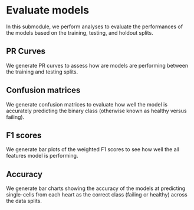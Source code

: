 # Evaluate models

In this submodule, we perform analyses to evaluate the performances of the models based on the training, testing, and holdout splits.

## PR Curves

We generate PR curves to assess how are models are performing between the training and testing splits.

## Confusion matrices

We generate confusion matrices to evaluate how well the model is accurately predicting the binary class (otherwise known as healthy versus failing).

## F1 scores

We generate bar plots of the weighted F1 scores to see how well the all features model is performing.

## Accuracy

We generate bar charts showing the accuracy of the models at predicting single-cells from each heart as the correct class (failing or healthy) across the data splits.
